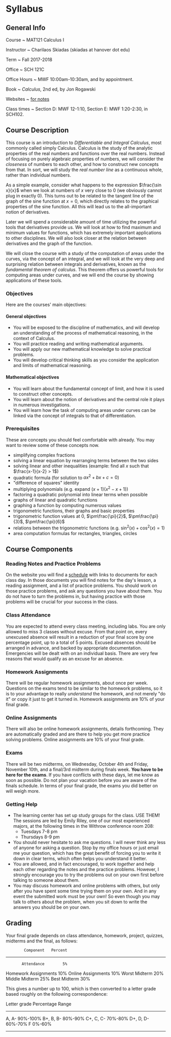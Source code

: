 # Syllabus

## General Info

Course
  ~ MAT121 Calculus I

Instructor
  ~ Charilaos Skiadas (skiadas at hanover dot edu)

Term
  ~ Fall 2017-2018

Office
  ~ SCH 121C

Office Hours
  ~ MWF 10:00am-10:30am, and by appointment.

Book
  ~ *Calculus*, 2nd ed, by Jon Rogawski

Websites
  ~ [for notes](skiadas.github.io/Calc1Course/site/)

Class times
  ~ Section D: MWF 12-1:10, Section E: MWF 1:20-2:30, in SCH102.

## Course Description

This course is an introduction to *Differentiable and Integral Calculus*, most commonly called simply Calculus. Calculus is the study of the analytic properties of the real numbers and functions over the real numbers. Instead of focusing on purely algebraic properties of numbers, we will consider the *closeness* of numbers to each other, and how to construct new concepts from that. In sort, we will study the *real number line* as a continuous whole, rather than individual numbers.

As a simple example, consider what happens to the expression $\frac{\sin x}{x}$ when we look at numbers of $x$ very close to $0$ (we obviously cannot plug in exactly $0$). This turns out to be related to the tangent line of the graph of the sine function at $x=0$, which directly relates to the graphical properties of the sine function. All this will lead us to the all-important notion of derivatives.

Later we will spend a considerable amount of time utilizing the powerful tools that derivatives provide us. We will look at how to find maximum and minimum values for functions, which has extremely important applications to other disciplines. We will also look closer at the relation between derivatives and the graph of the function.

We will close the course with a study of the computation of areas under the curves, via the concept of an integral, and we will look at the very deep and surprising relation between integrals and derivatives, known as the *fundamental theorem of calculus*. This theorem offers us powerful tools for computing areas under curves, and we will end the course by showing applications of these tools.

### Objectives

Here are the courses' main objectives:

#### General objectives

- You will be exposed to the discipline of mathematics, and will develop an understanding of the process of mathematical reasoning, in the context of Calculus.
- You will practice reading and writing mathematical arguments.
- You will apply our new mathematical knowledge to solve practical problems.
- You will develop critical thinking skills as you consider the application and limits of mathematical reasoning.

#### Mathematical objectives

- You will learn about the fundamental concept of limit, and how it is used to construct other concepts.
- You will learn about the notion of derivatives and the central role it plays in numerous investigations.
- You will learn how the task of computing areas under curves can be linked via the concept of integrals to that of differentiation.

### Prerequisites

These are concepts you should feel comfortable with already. You may want to review some of these concepts now.

- simplifying complex fractions
- solving a linear equation by rearranging terms between the two sides
- solving linear and other inequalities (example: find all $x$ such that $\frac{x-1}{x-2} > 1$)
- quadratic formula (for solution to $ax^2 + bx +c = 0$)
- "difference of squares" identity
- multiplying polynomials (e.g. expand $(x+1)(x^2-x+1)$)
- factoring a quadratic polynomial into linear terms when possible
- graphs of linear and quadratic functions
- graphing a function by computing numerous values
- trigonometric functions, their graphs and basic properties
- trigonometric function values at $0$, $\pm\frac{\pi}{2}$, $\pm\frac{\pi}{3}$, $\pm\frac{\pi}{6}$
- relations between the trigonometric functions (e.g. $\sin^2(x) + \cos^2(x) = 1$)
- area computation formulas for rectangles, triangles, circles

## Course Components

### Reading Notes and Practice Problems

On the website you will find a [schedule](http://skiadas.github.io/Calc1Course/site/schedule.html) with links to documents for each class day. In those documents you will find notes for the day's lesson, a reading assignment, and a list of practice problems. You should work on those practice problems, and ask any questions you have about them. You do not have to turn the problems in, but having practice with those problems will be crucial for your success in the class.

### Class Attendance

You are expected to attend every class meeting, including labs. You are only allowed to miss 3 classes without excuse. From that point on, every unexcused absence will result in a reduction of your final score by one percentage point, up to a total of 5 points. Excused absences should be arranged in advance, and backed by appropriate documentation. Emergencies will be dealt with on an individual basis. There are very few reasons that would qualify as an excuse for an absence.

### Homework Assignments

There will be regular homework assignments, about once per week. Questions on the exams tend to be similar to the homework problems, so it is to your advantage to really *understand* the homework, and not merely "do it" or copy it just to get it turned in. Homework assignments are 10% of your final grade.

### Online Assignments

There will also be online homework assignments, details forthcoming. They are automatically graded and are there to help you get more practice solving problems. Online assignments are 10% of your final grade.

### Exams

There will be two midterms, on Wednesday, October 4th and Friday, November 10th, and a final/3rd midterm during finals week. **You have to be here for the exams**. If you have conflicts with these days, let me know as soon as possible. Do not plan your vacation before you are aware of the finals schedule. In terms of your final grade, the exams you did better on will weigh more.

### Getting Help

- The learning center has set up study groups for the class. USE THEM! The sessions are led by Emily Riley, one of our most experienced majors, at the following times in the Withrow conference room 208:
    - Tuesdays 7-8 pm
    - Thursdays 8-9 pm
- You should never hesitate to ask me questions. I will never think any less of anyone for asking a question. Stop by my office hours or just email me your question, which has the great benefit of forcing you to write it down in clear terms, which often helps you understand it better.
- You are allowed, and in fact encouraged, to work *together* and help each other regarding the notes and the practice problems. However, I strongly encourage you to try the problems out on your own first before talking to someone about them.
- You may discuss homework and online problems with others, but only after you have spent some time trying them on your own. And in any event the submitted work must be your own! So even though you may talk to others about the problem, when you sit down to write the answers you should be on your own.

## Grading

Your final grade depends on class attendance, homework, project, quizzes, midterms and the final, as follows:

            Component   Percent
---------------------  --------
           Attendance        5%
 Homework Assignments       10%
   Online Assignments       10%
        Worst Midterm       20%
       Middle Midterm       25%
         Best Midterm       30%

This gives a number up to 100, which is then converted to a letter grade based roughly on the following correspondence:

 Letter grade     Percentage Range
--------------   -----------------
   A, A-                  90%-100%
   B+, B, B-               80%-90%
   C+, C, C-               70%-80%
   D+, D, D-               60%-70%
      F                     0%-60%
--------------   -----------------

